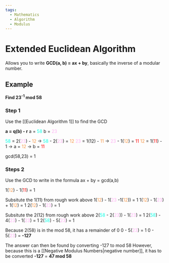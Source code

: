 ```yaml
---
tags:
  - Mathematics
  - Algorithm
  - Modulus
---
```

# Extended Euclidean Algorithm
Allows you to write **GCD(a, b) = ax + by**, basically the inverse of a modular number.

## Example
**Find 23<sup>-1</sup> mod 58**

### Step 1
Use the [[Euclidean Algorithm 1]] to find the GCD

**a = q(b) - r**
	a = <font color="#0affe4">58</font>
	b = <font color="#ffb0f3">23</font>

<font color="#0affe4">58</font> = 2(<font color="#ffb0f3">23</font>) - <font color="#f79646">12</font>
	-> <font color="#0affe4">58</font> - 2(<font color="#ffb0f3">23</font>) = <font color="#f79646">12</font>
<font color="#ffb0f3">23</font> = 1(12) - <font color="#f79646">11</font>
	-> <font color="#ffb0f3">23</font> - 1(<font color="#f79646">12</font>) = <font color="#ff0000">11</font>
<font color="#f79646">12</font> = 1(<font color="#ff0000">11</font>) - 1 
	-> a = <font color="#f79646">12</font>
	-> b = <font color="#ff0000">11</font>

gcd(58,23) = 1

### Steps 2
Use the GCD to write in the formula ax + by = gcd(a,b)


1(<font color="#f79646">12</font>) - 1(<font color="#ff0000">11</font>) = 1

Subsitute the 1(11) from rough work above
1(<font color="#f79646">12</font>) - 1(<font color="#ffb0f3">23</font> -1(<font color="#f79646">12</font>)) = 1
1(<font color="#f79646">12</font>) - 1(<font color="#ffb0f3">23</font>) + 1(<font color="#f79646">12</font>) = 1
2(<font color="#f79646">12</font>) - 1(<font color="#ffb0f3">23</font>) = 1

Subsitute the 2(12) from rough work above
2(<font color="#0affe4">58</font> - 2(<font color="#ffb0f3">23</font>)) - 1(<font color="#ffb0f3">23</font>) = 1
2(<font color="#0affe4">58</font>) - 4(<font color="#ffb0f3">23</font>) - 1(<font color="#ffb0f3">23</font>) = 1
2(<font color="#0affe4">58</font>) - 5(<font color="#ffb0f3">23</font>) = 1

Because 2(58) is in the mod 58, it has a remainder of 0
0 - 5(<font color="#ffb0f3">23</font>) = 1
0 - 5(<font color="#ffb0f3">23</font>) = **-127**

The answer can then be found by converting -127 to mod 58
However, because this is a [[Negative Modulus Numbers|negative number]], it has to be converted
**-127** = **47 mod 58**
